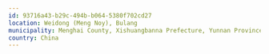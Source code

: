 ```yaml
---
id: 93716a43-b29c-494b-b064-5380f702cd27
location: Weidong (Meng Noy), Bulang
municipality: Menghai County, Xishuangbanna Prefecture, Yunnan Province
country: China
---
```

